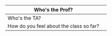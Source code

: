 |Who's the Prof? |  |
|----------------|--|
|Who's the TA?   |  |
|How do you feel about the class so far?| |
